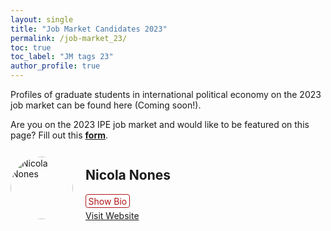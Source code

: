 ```yaml
---
layout: single
title: "Job Market Candidates 2023"
permalink: /job-market_23/
toc: true
toc_label: "JM tags 23"
author_profile: true
---
```


Profiles of graduate students in international political economy on the 2023 job market can be found here (Coming soon!).

Are you on the 2023 IPE job market and would like to be featured on this page? Fill out this <a href="https://docs.google.com/forms/d/e/1FAIpQLSdmoA9D7h90rv2wWilO6jyfFTSULvtl1eftsVdSDC6-64EffQ/viewform"><b>form</b></a>.

<style>
  details > summary:hover {
    color: #fff;
    background-color: #b21619 !important;
  }

  details > summary {
    display: inline-block;
    margin-bottom: 0.25em;
    padding: 0.125em 0.25em;
    color: #b21619;
    text-align: center;
    text-decoration: none !important;
    border: 1px solid;
    border-color: #b21619;
    border-radius: 4px;
    cursor: pointer;
  }

  details > summary::-webkit-details-marker {
    display: none;
    float: left;
  }

  details > p {
    margin-bottom: 0.25em;
    padding: 0.125em 0.25em;
    box-shadow: 1px 1px 2px #bbbbbb;
    display: none; /* Hide the bio initially */
  }

   
  .candidate {
    display: flex;
    align-items: center; /* Vertically center the content */
  }

  .profile-picture {
    width: 100px; /* Adjust the size as needed */
    height: 100px; /* Adjust the size as needed */
    border-radius: 50%; /* Make it circular */
    margin-right: 20px; /* Add spacing between the picture and content */
    overflow: hidden; /* Ensure the image stays within the circular boundary */
  }
.candidate img {
    max-width: 100px;
    max-height: 100px;
    border-radius: 50%;
  }
  .profile-picture img {
    width: 100%;
    height: 100%;
    object-fit: cover; /* Ensure the image covers the circular area */
  }

  .buttons-column {
    flex: 1; /* Expand to take remaining space */
  }

  .show-details {
    display: block; /* Make buttons block-level for better spacing */
    margin-bottom: 10px; /* Add spacing between buttons */
  }
</style>

<div class="candidate">
  <div class="profile-picture">
  <img src="https://gsipe-workshop.github.io/images/Nones_pic_sqaure.jpeg" alt="Nicola Nones">
  </div>
  <div class="buttons-column">
    <h2>Nicola Nones</h2>
    <details>
      <summary>Show Bio</summary>
      <p>
        Nicola Nones is a Postdoctoral Research Fellow at the Munk School of Public Policy and International Relations at the University of Toronto. He holds a Ph.D. in Political Science from the University of Virginia. His main research interests lie at the intersection of political economy and political communication, with a substantive focus on financial markets and a regional focus on European as well as G20 markets. His dissertation investigates how socially constructed media categories, such as BRICS (Brazil, Russia, India, China, South Africa) and PIIGS (Portugal, Italy, Ireland, Greece, Spain), affect financial investors' sentiments.
      </p>
    </details>
    <a href="https://nicolanones.weebly.com" target="_blank" class="show-details">Visit Website</a>
  </div>
</div>
